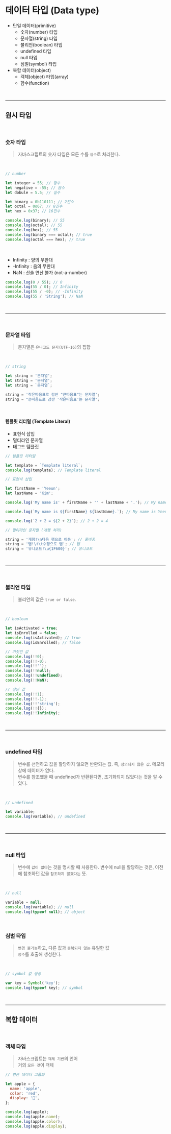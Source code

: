 # 데이터 타입 (Data type)

- 단일 데이터(primitive)
  - 숫자(number) 타입
  - 문자열(string) 타입
  - 불리언(boolean) 타입
  - undefined 타입
  - null 타입
  - 심벌(symbol) 타입
- 복합 데이터(object)
  - 객체(object) 타입(array)
  - 함수(function)

<br/>

---

## 원시 타입

<br/>

### 숫자 타입

> 자바스크립트의 숫자 타입은 모든 수를 `실수`로 처리한다.

<br/>

```javascript
// number

let integer = 55; // 정수
let negative = -55; // 음수
let dobule = 5.5; // 실수

let binary = 0b110111; // 2진수
let octal = 0o67; // 8진수
let hex = 0x37; // 16진수

console.log(binary); // 55
console.log(octal); // 55
console.log(hex); // 55
console.log(binary === octal); // true
console.log(octal === hex); // true
```

<br/>

- Infinity : 양의 무한대
- -Infinity : 음의 무한대
- NaN : 산술 연산 불가 (not-a-number)

```javascript
console.log(0 / 55); // 0
console.log(55 / 0); // Infinity
console.log(55 / -0); // -Infinity
console.log(55 / 'String'); // NaN
```

<br/>

---

<br/>

### 문자열 타입

> 문자열은 `유니코드 문자(UTF-16)`의 집합

<br/>

```javascript
// string

let string = '문자열';
let string = '문자열';
let string = `문자열`;

string = '작은따옴표로 감싼 "큰따옴표"는 문자열';
string = "큰따옴표로 감싼 '작은따욤표'는 문자열";
```

<br/>

#### 템플릿 리터럴 (Template Literal)

- 표현식 삽입
- 멀티라인 문자열
- 태그드 템플릿

```javascript
// 템플릿 리터럴

let template = `Template literal`;
console.log(template); // Template literal
```

```javascript
// 표현식 삽입

let firstName = 'Yeeun';
let lastName = 'Kim';

console.log('My name is' + firstName + '' + lastName + '.'); // My name is Yeeun Kim.

console.log(`My name is ${firstName} ${lastName}.`); // My name is Yeeun Kim.

console.log(`2 + 2 = ${2 + 2}`); // 2 + 2 = 4
```

```javascript
// 멀티라인 문자열 (개행 처리)

string = '개행!\n다음 행으로 이동'; // 줄바꿈
string = '탭!\t\t수평으로 탭'; // 탭
string = '유니코드!\u{1F600}'; // 유니코드
```

<br/>

---

<br/>

### 불리언 타입

> 불리언의 값은 `true or false`.

<br/>

```javascript
// boolean

let isActivated = true;
let isEnrolled = false;
console.log(isActivated); // true
console.log(isEnrolled); // false

// 거짓인 값
console.log(!!0);
console.log(!!-0);
console.log(!!'');
console.log(!!null);
console.log(!!undefined);
console.log(!!NaN);

// 참인 값
console.log(!!1);
console.log(!!-1);
console.log(!!'string');
console.log(!!{});
console.log(!!Infinity);
```

<br/>

---

<br/>

### undefined 타입

> 변수를 선언하고 값을 할당하지 않으면 반환되는 값. 즉, `정의되지 않은 값`. 메모리 상에 데이터가 없다.  
> 변수를 참조했을 때 undefined가 반환된다면, 초기화되지 않았다는 것을 알 수 있다.

<br/>

```javascript
// undefined

let variable;
console.log(variable); // undefined
```

<br/>

---

<br/>

### null 타입

> 변수에 `값이 없다`는 것을 명시할 때 사용한다.
> 변수에 null을 할당하는 것은, 이전에 참조하던 값을 `참조하지 않겠다는` 뜻.

<br/>

```javascript
// null

variable = null;
console.log(variable); // null
console.log(typeof null); // object
```

<br/>

### 심벌 타입

> `변경 불가능`하고, 다른 값과 `중복되지 않는` 유일한 값  
> `함수`를 호출해 생성한다.

<br/>

```javascript
// symbol 값 생성

var key = Symbol('key');
console.log(typeof key); // symbol
```

<br/>

---

## 복합 데이터

<br/>

### 객체 타입

> 자바스크립트는 `객체 기반`의 언어  
> 거의 `모든 것`이 객체

```javascript
// 연관 데이터 그룹화

let apple = {
  name: 'apple',
  color: 'red',
  display: '🍎',
};

console.log(apple);
console.log(apple.name);
console.log(apple.color);
console.log(apple.display);
```
